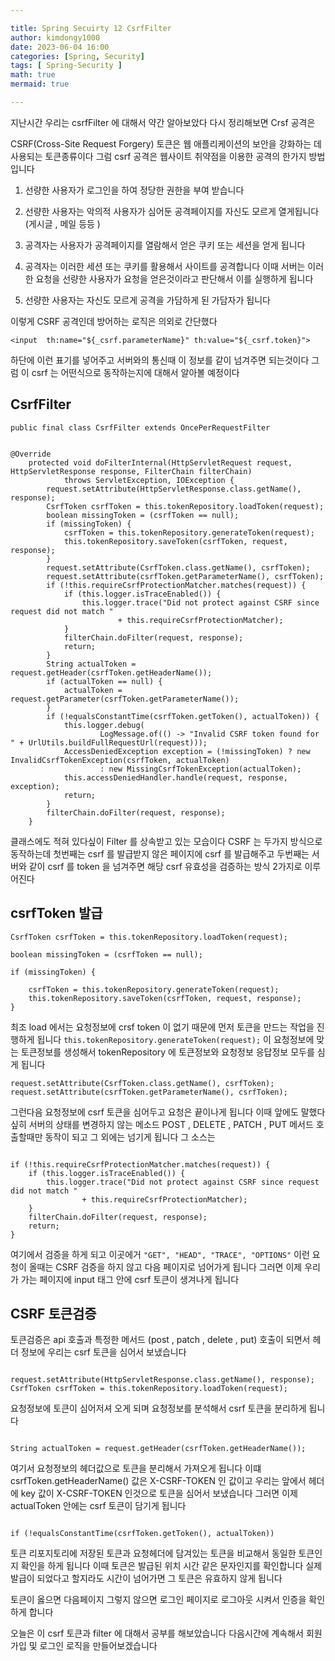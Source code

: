 ```yaml
---

title: Spring Secuirty 12 CsrfFilter
author: kimdongy1000
date: 2023-06-04 16:00
categories: [Spring, Security]
tags: [ Spring-Security ]
math: true
mermaid: true

---
```


지난시간 우리는 csrfFilter 에 대해서 약간 알아보았다 다시 정리해보면 Crsf 공격은 

CSRF(Cross-Site Request Forgery) 토큰은 웹 애플리케이션의 보안을 강화하는 데 사용되는 토큰종류이다 그럼 csrf 공격은 웹사이트 취약점을 이용한 공격의 한가지 방법입니다 

1) 선량한 사용자가 로그인을 하여 정당한 권한을 부여 받습니다 

2) 선량한 사용자는 악의적 사용자가 심어둔 공격페이지를 자신도 모르게 열게됩니다 (게시글 , 메일 등등 )

3) 공격자는 사용자가 공격페이지를 열람해서 얻은 쿠키 또는 세션을 얻게 됩니다 

4) 공격자는 이러한 세션 또는 쿠키를 활용해서 사이트를 공격합니다 이때 서버는 이러한 요청을 선량한 사용자가 요청을 얻은것이라고 판단해서 이를 실행하게 됩니다 

5) 선량한 사용자는 자신도 모르게 공격을 가담하게 된 가담자가 됩니다 

이렇게 CSRF 공격인데 방어하는 로직은 의외로 간단했다 

```
<input  th:name="${_csrf.parameterName}" th:value="${_csrf.token}">

```

하단에 이런 표기를 넣어주고 서버와의 통신때 이 정보를 같이 넘겨주면 되는것이다 그럼 이 csrf 는 어떤식으로 동작하는지에 대해서 알아볼 예정이다 

## CsrfFilter

```
public final class CsrfFilter extends OncePerRequestFilter 


@Override
	protected void doFilterInternal(HttpServletRequest request, HttpServletResponse response, FilterChain filterChain)
			throws ServletException, IOException {
		request.setAttribute(HttpServletResponse.class.getName(), response);
		CsrfToken csrfToken = this.tokenRepository.loadToken(request);
		boolean missingToken = (csrfToken == null);
		if (missingToken) {
			csrfToken = this.tokenRepository.generateToken(request);
			this.tokenRepository.saveToken(csrfToken, request, response);
		}
		request.setAttribute(CsrfToken.class.getName(), csrfToken);
		request.setAttribute(csrfToken.getParameterName(), csrfToken);
		if (!this.requireCsrfProtectionMatcher.matches(request)) {
			if (this.logger.isTraceEnabled()) {
				this.logger.trace("Did not protect against CSRF since request did not match "
						+ this.requireCsrfProtectionMatcher);
			}
			filterChain.doFilter(request, response);
			return;
		}
		String actualToken = request.getHeader(csrfToken.getHeaderName());
		if (actualToken == null) {
			actualToken = request.getParameter(csrfToken.getParameterName());
		}
		if (!equalsConstantTime(csrfToken.getToken(), actualToken)) {
			this.logger.debug(
					LogMessage.of(() -> "Invalid CSRF token found for " + UrlUtils.buildFullRequestUrl(request)));
			AccessDeniedException exception = (!missingToken) ? new InvalidCsrfTokenException(csrfToken, actualToken)
					: new MissingCsrfTokenException(actualToken);
			this.accessDeniedHandler.handle(request, response, exception);
			return;
		}
		filterChain.doFilter(request, response);
	}

```

클래스에도 적혀 있다싶이 Filter 를 상속받고 있는 모습이다 CSRF 는 두가지 방식으로 동작하는데 첫번째는 csrf 를 발급받지 않은 페이지에 csrf 를 발급해주고 
두번째는 서버와 같이 csrf 를 token 을 넘겨주면 해당 csrf 유효성을 검증하는 방식 2가지로 이루어진다 

## csrfToken 발급

```
CsrfToken csrfToken = this.tokenRepository.loadToken(request);

boolean missingToken = (csrfToken == null);

if (missingToken) {

    csrfToken = this.tokenRepository.generateToken(request);
    this.tokenRepository.saveToken(csrfToken, request, response);
}
```
최조 load 에서는 요청정보에 crsf token 이 없기 때문에 먼저 토큰을 만드는 작업을 진행하게 됩니다 
`this.tokenRepository.generateToken(request);` 이 요청정보에 맞는 토큰정보를 생성해서 tokenRepository 에 토큰정보와 요청정보 응답정보 모두를 심게 됩니다 

```
request.setAttribute(CsrfToken.class.getName(), csrfToken);
request.setAttribute(csrfToken.getParameterName(), csrfToken);
```

그런다음 요청정보에 csrf 토큰을 심어두고 요청은 끝이나게 됩니다 이때 앞에도 말했다 싶히 서버의 상태를 변경하지 않는 메소드 
POST , DELETE , PATCH , PUT 메서드 호출할때만 동작이 되고 그 외에는 넘기게 됩니다 그 소스는 

```

if (!this.requireCsrfProtectionMatcher.matches(request)) {
    if (this.logger.isTraceEnabled()) {
        this.logger.trace("Did not protect against CSRF since request did not match "
                + this.requireCsrfProtectionMatcher);
    }
    filterChain.doFilter(request, response);
    return;
}

```
여기에서 검증을 하게 되고 이곳에거 `"GET", "HEAD", "TRACE", "OPTIONS"` 이런 요청이 올때는 CSRF 검증을 하지 않고 다음 페이지로 넘어가게 됩니다 
그러면 이제 우리가 가는 페이지에 input 태그 안에 csrf 토큰이 생겨나게 됩니다 

## CSRF 토큰검증 
토큰검증은 api 호출과 특정한 메서드 (post , patch , delete , put) 호출이 되면서 헤더 정보에 우리는 csrf 토큰을 심어서 보냈습니다 

```

request.setAttribute(HttpServletResponse.class.getName(), response);
CsrfToken csrfToken = this.tokenRepository.loadToken(request);

```

요청정보에 토큰이 심어저셔 오게 되며 요청정보를 분석해서 csrf 토큰을 분리하게 됩니다 

```

String actualToken = request.getHeader(csrfToken.getHeaderName());

```
여기서 요청정보의 헤더값으로 토큰을 분리해서 가져오게 됩니다 이떄 csrfToken.getHeaderName() 값은 X-CSRF-TOKEN 인 값이고 우리는 앞에서 헤더에 key 값이 X-CSRF-TOKEN 인것으로 토큰을 심어서 보냈습니다 그러면 이제 actualToken 안에는 csrf 토큰이 담기게 됩니다 

```

if (!equalsConstantTime(csrfToken.getToken(), actualToken))

```

토큰 리포지토리에 저장된 토큰과 요청헤더에 담겨있는 토큰을 비교해서 동일한 토큰인지 확인을 하게 됩니다 이때 토큰은 발급된 위치 시간 같은 문자인지를 확인합니다 
실제 발급이 되었다고 할지라도 시간이 넘어가면 그 토큰은 유효하지 않게 됩니다 

토큰이 옳으면 다음페이지 그렇지 않으면 로그인 페이지로 로그아웃 시켜서 인증을 확인하게 합니다 

오늘은 이 csrf 토큰과 filter 에 대해서 공부를 해보았습니다 다음시간에 계속해서 회원가입 및 로그인 로직을 만들어보겠습니다 
